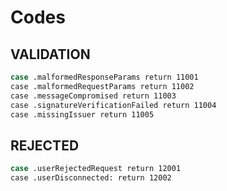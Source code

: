 # Codes

## VALIDATION

```sh
case .malformedResponseParams return 11001
case .malformedRequestParams return 11002
case .messageCompromised return 11003
case .signatureVerificationFailed return 11004
case .missingIssuer return 11005
```

## REJECTED

```sh
case .userRejectedRequest return 12001
case .userDisconnected: return 12002
```
